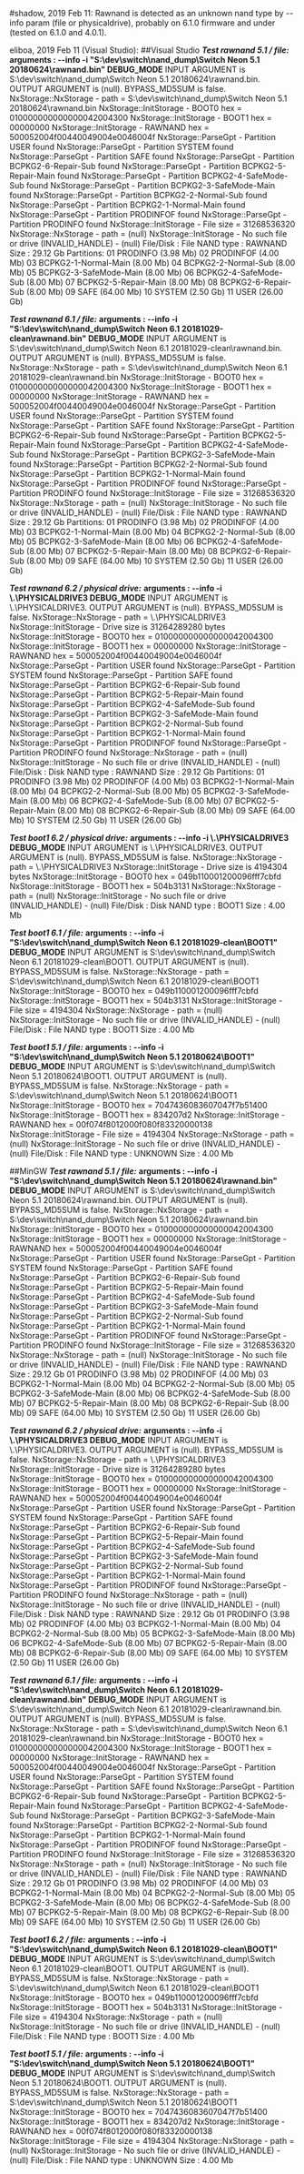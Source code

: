 #shadow, 2019 Feb 11: Rawnand is detected as an unknown nand type by --info param (file or physicaldrive), probably on 6.1.0 firmware and under (tested on 6.1.0 and 4.0.1).

eliboa, 2019 Feb 11 (Visual Studio):
##Visual Studio
***Test rawnand 5.1 / file:***
**arguments : --info -i "S:\dev\switch\nand_dump\Switch Neon 5.1 20180624\rawnand.bin" DEBUG_MODE**
INPUT ARGUMENT is S:\dev\switch\nand_dump\Switch Neon 5.1 20180624\rawnand.bin.
OUTPUT ARGUMENT is (null).
BYPASS_MD5SUM is false.
NxStorage::NxStorage - path = S:\dev\switch\nand_dump\Switch Neon 5.1 20180624\rawnand.bin
NxStorage::InitStorage - BOOT0 hex = 010000000000000042004300
NxStorage::InitStorage - BOOT1 hex = 00000000
NxStorage::InitStorage - RAWNAND hex = 500052004f00440049004e0046004f
NxStorage::ParseGpt - Partition USER found
NxStorage::ParseGpt - Partition SYSTEM found
NxStorage::ParseGpt - Partition SAFE found
NxStorage::ParseGpt - Partition BCPKG2-6-Repair-Sub found
NxStorage::ParseGpt - Partition BCPKG2-5-Repair-Main found
NxStorage::ParseGpt - Partition BCPKG2-4-SafeMode-Sub found
NxStorage::ParseGpt - Partition BCPKG2-3-SafeMode-Main found
NxStorage::ParseGpt - Partition BCPKG2-2-Normal-Sub found
NxStorage::ParseGpt - Partition BCPKG2-1-Normal-Main found
NxStorage::ParseGpt - Partition PRODINFOF found
NxStorage::ParseGpt - Partition PRODINFO found
NxStorage::InitStorage - File size = 31268536320
NxStorage::NxStorage - path = (null)
NxStorage::InitStorage - No such file or drive (INVALID_HANDLE) - (null)
File/Disk : File
NAND type : RAWNAND
Size      : 29.12 Gb
Partitions: 01 PRODINFO  (3.98 Mb)
            02 PRODINFOF  (4.00 Mb)
            03 BCPKG2-1-Normal-Main  (8.00 Mb)
            04 BCPKG2-2-Normal-Sub  (8.00 Mb)
            05 BCPKG2-3-SafeMode-Main  (8.00 Mb)
            06 BCPKG2-4-SafeMode-Sub  (8.00 Mb)
            07 BCPKG2-5-Repair-Main  (8.00 Mb)
            08 BCPKG2-6-Repair-Sub  (8.00 Mb)
            09 SAFE  (64.00 Mb)
            10 SYSTEM  (2.50 Gb)
            11 USER  (26.00 Gb)

***Test rawnand 6.1 / file:***
**arguments : --info -i "S:\dev\switch\nand_dump\Switch Neon 6.1 20181029-clean\rawnand.bin" DEBUG_MODE**
INPUT ARGUMENT is S:\dev\switch\nand_dump\Switch Neon 6.1 20181029-clean\rawnand.bin.
OUTPUT ARGUMENT is (null).
BYPASS_MD5SUM is false.
NxStorage::NxStorage - path = S:\dev\switch\nand_dump\Switch Neon 6.1 20181029-clean\rawnand.bin
NxStorage::InitStorage - BOOT0 hex = 010000000000000042004300
NxStorage::InitStorage - BOOT1 hex = 00000000
NxStorage::InitStorage - RAWNAND hex = 500052004f00440049004e0046004f
NxStorage::ParseGpt - Partition USER found
NxStorage::ParseGpt - Partition SYSTEM found
NxStorage::ParseGpt - Partition SAFE found
NxStorage::ParseGpt - Partition BCPKG2-6-Repair-Sub found
NxStorage::ParseGpt - Partition BCPKG2-5-Repair-Main found
NxStorage::ParseGpt - Partition BCPKG2-4-SafeMode-Sub found
NxStorage::ParseGpt - Partition BCPKG2-3-SafeMode-Main found
NxStorage::ParseGpt - Partition BCPKG2-2-Normal-Sub found
NxStorage::ParseGpt - Partition BCPKG2-1-Normal-Main found
NxStorage::ParseGpt - Partition PRODINFOF found
NxStorage::ParseGpt - Partition PRODINFO found
NxStorage::InitStorage - File size = 31268536320
NxStorage::NxStorage - path = (null)
NxStorage::InitStorage - No such file or drive (INVALID_HANDLE) - (null)
File/Disk : File
NAND type : RAWNAND
Size      : 29.12 Gb
Partitions: 01 PRODINFO  (3.98 Mb)
            02 PRODINFOF  (4.00 Mb)
            03 BCPKG2-1-Normal-Main  (8.00 Mb)
            04 BCPKG2-2-Normal-Sub  (8.00 Mb)
            05 BCPKG2-3-SafeMode-Main  (8.00 Mb)
            06 BCPKG2-4-SafeMode-Sub  (8.00 Mb)
            07 BCPKG2-5-Repair-Main  (8.00 Mb)
            08 BCPKG2-6-Repair-Sub  (8.00 Mb)
            09 SAFE  (64.00 Mb)
            10 SYSTEM  (2.50 Gb)
            11 USER  (26.00 Gb)

***Test rawnand 6.2 / physical drive:***
**arguments : --info -i \\.\PHYSICALDRIVE3 DEBUG_MODE**
INPUT ARGUMENT is \\.\PHYSICALDRIVE3.
OUTPUT ARGUMENT is (null).
BYPASS_MD5SUM is false.
NxStorage::NxStorage - path = \\.\PHYSICALDRIVE3
NxStorage::InitStorage - Drive size is 31264289280 bytes
NxStorage::InitStorage - BOOT0 hex = 010000000000000042004300
NxStorage::InitStorage - BOOT1 hex = 00000000
NxStorage::InitStorage - RAWNAND hex = 500052004f00440049004e0046004f
NxStorage::ParseGpt - Partition USER found
NxStorage::ParseGpt - Partition SYSTEM found
NxStorage::ParseGpt - Partition SAFE found
NxStorage::ParseGpt - Partition BCPKG2-6-Repair-Sub found
NxStorage::ParseGpt - Partition BCPKG2-5-Repair-Main found
NxStorage::ParseGpt - Partition BCPKG2-4-SafeMode-Sub found
NxStorage::ParseGpt - Partition BCPKG2-3-SafeMode-Main found
NxStorage::ParseGpt - Partition BCPKG2-2-Normal-Sub found
NxStorage::ParseGpt - Partition BCPKG2-1-Normal-Main found
NxStorage::ParseGpt - Partition PRODINFOF found
NxStorage::ParseGpt - Partition PRODINFO found
NxStorage::NxStorage - path = (null)
NxStorage::InitStorage - No such file or drive (INVALID_HANDLE) - (null)
File/Disk : Disk
NAND type : RAWNAND
Size      : 29.12 Gb
Partitions: 01 PRODINFO  (3.98 Mb)
            02 PRODINFOF  (4.00 Mb)
            03 BCPKG2-1-Normal-Main  (8.00 Mb)
            04 BCPKG2-2-Normal-Sub  (8.00 Mb)
            05 BCPKG2-3-SafeMode-Main  (8.00 Mb)
            06 BCPKG2-4-SafeMode-Sub  (8.00 Mb)
            07 BCPKG2-5-Repair-Main  (8.00 Mb)
            08 BCPKG2-6-Repair-Sub  (8.00 Mb)
            09 SAFE  (64.00 Mb)
            10 SYSTEM  (2.50 Gb)
            11 USER  (26.00 Gb)

***Test boot1 6.2 / physical drive:***
**arguments : --info -i \\.\PHYSICALDRIVE3 DEBUG_MODE**
INPUT ARGUMENT is \\.\PHYSICALDRIVE3.
OUTPUT ARGUMENT is (null).
BYPASS_MD5SUM is false.
NxStorage::NxStorage - path = \\.\PHYSICALDRIVE3
NxStorage::InitStorage - Drive size is 4194304 bytes
NxStorage::InitStorage - BOOT0 hex = 049b110001200096fff7cbfd
NxStorage::InitStorage - BOOT1 hex = 504b3131
NxStorage::NxStorage - path = (null)
NxStorage::InitStorage - No such file or drive (INVALID_HANDLE) - (null)
File/Disk : Disk
NAND type : BOOT1
Size      : 4.00 Mb

***Test boot1 6.1 / file:***
**arguments : --info -i "S:\dev\switch\nand_dump\Switch Neon 6.1 20181029-clean\BOOT1" DEBUG_MODE**
INPUT ARGUMENT is S:\dev\switch\nand_dump\Switch Neon 6.1 20181029-clean\BOOT1.
OUTPUT ARGUMENT is (null).
BYPASS_MD5SUM is false.
NxStorage::NxStorage - path = S:\dev\switch\nand_dump\Switch Neon 6.1 20181029-clean\BOOT1
NxStorage::InitStorage - BOOT0 hex = 049b110001200096fff7cbfd
NxStorage::InitStorage - BOOT1 hex = 504b3131
NxStorage::InitStorage - File size = 4194304
NxStorage::NxStorage - path = (null)
NxStorage::InitStorage - No such file or drive (INVALID_HANDLE) - (null)
File/Disk : File
NAND type : BOOT1
Size      : 4.00 Mb

***Test boot1 5.1 / file:***
**arguments : --info -i "S:\dev\switch\nand_dump\Switch Neon 5.1 20180624\BOOT1" DEBUG_MODE**
INPUT ARGUMENT is S:\dev\switch\nand_dump\Switch Neon 5.1 20180624\BOOT1.
OUTPUT ARGUMENT is (null).
BYPASS_MD5SUM is false.
NxStorage::NxStorage - path = S:\dev\switch\nand_dump\Switch Neon 5.1 20180624\BOOT1
NxStorage::InitStorage - BOOT0 hex = 7047436083607047f7b51400
NxStorage::InitStorage - BOOT1 hex = 834207d2
NxStorage::InitStorage - RAWNAND hex = 00f074f8012000f080f83320000138
NxStorage::InitStorage - File size = 4194304
NxStorage::NxStorage - path = (null)
NxStorage::InitStorage - No such file or drive (INVALID_HANDLE) - (null)
File/Disk : File
NAND type : UNKNOWN
Size      : 4.00 Mb

##MinGW
***Test rawnand 5.1 / file:***
**arguments : --info -i "S:\dev\switch\nand_dump\Switch Neon 5.1 20180624\rawnand.bin" DEBUG_MODE**
INPUT ARGUMENT is S:\dev\switch\nand_dump\Switch Neon 5.1 20180624\rawnand.bin.
OUTPUT ARGUMENT is (null).
BYPASS_MD5SUM is false.
NxStorage::NxStorage - path = S:\dev\switch\nand_dump\Switch Neon 5.1 20180624\rawnand.bin
NxStorage::InitStorage - BOOT0 hex = 010000000000000042004300
NxStorage::InitStorage - BOOT1 hex = 00000000
NxStorage::InitStorage - RAWNAND hex = 500052004f00440049004e0046004f
NxStorage::ParseGpt - Partition USER found
NxStorage::ParseGpt - Partition SYSTEM found
NxStorage::ParseGpt - Partition SAFE found
NxStorage::ParseGpt - Partition BCPKG2-6-Repair-Sub found
NxStorage::ParseGpt - Partition BCPKG2-5-Repair-Main found
NxStorage::ParseGpt - Partition BCPKG2-4-SafeMode-Sub found
NxStorage::ParseGpt - Partition BCPKG2-3-SafeMode-Main found
NxStorage::ParseGpt - Partition BCPKG2-2-Normal-Sub found
NxStorage::ParseGpt - Partition BCPKG2-1-Normal-Main found
NxStorage::ParseGpt - Partition PRODINFOF found
NxStorage::ParseGpt - Partition PRODINFO found
NxStorage::InitStorage - File size = 31268536320
NxStorage::NxStorage - path = (null)
NxStorage::InitStorage - No such file or drive (INVALID_HANDLE) - (null)
File/Disk : File
NAND type : RAWNAND
Size      : 29.12 Gb
            01 PRODINFO  (3.98 Mb)
            02 PRODINFOF  (4.00 Mb)
            03 BCPKG2-1-Normal-Main  (8.00 Mb)
            04 BCPKG2-2-Normal-Sub  (8.00 Mb)
            05 BCPKG2-3-SafeMode-Main  (8.00 Mb)
            06 BCPKG2-4-SafeMode-Sub  (8.00 Mb)
            07 BCPKG2-5-Repair-Main  (8.00 Mb)
            08 BCPKG2-6-Repair-Sub  (8.00 Mb)
            09 SAFE  (64.00 Mb)
            10 SYSTEM  (2.50 Gb)
            11 USER  (26.00 Gb)

***Test rawnand 6.2 / physical drive:***
**arguments : --info -i \\.\PHYSICALDRIVE3 DEBUG_MODE**
INPUT ARGUMENT is \\.\PHYSICALDRIVE3.
OUTPUT ARGUMENT is (null).
BYPASS_MD5SUM is false.
NxStorage::NxStorage - path = \\.\PHYSICALDRIVE3
NxStorage::InitStorage - Drive size is 31264289280 bytes
NxStorage::InitStorage - BOOT0 hex = 010000000000000042004300
NxStorage::InitStorage - BOOT1 hex = 00000000
NxStorage::InitStorage - RAWNAND hex = 500052004f00440049004e0046004f
NxStorage::ParseGpt - Partition USER found
NxStorage::ParseGpt - Partition SYSTEM found
NxStorage::ParseGpt - Partition SAFE found
NxStorage::ParseGpt - Partition BCPKG2-6-Repair-Sub found
NxStorage::ParseGpt - Partition BCPKG2-5-Repair-Main found
NxStorage::ParseGpt - Partition BCPKG2-4-SafeMode-Sub found
NxStorage::ParseGpt - Partition BCPKG2-3-SafeMode-Main found
NxStorage::ParseGpt - Partition BCPKG2-2-Normal-Sub found
NxStorage::ParseGpt - Partition BCPKG2-1-Normal-Main found
NxStorage::ParseGpt - Partition PRODINFOF found
NxStorage::ParseGpt - Partition PRODINFO found
NxStorage::NxStorage - path = (null)
NxStorage::InitStorage - No such file or drive (INVALID_HANDLE) - (null)
File/Disk : Disk
NAND type : RAWNAND
Size      : 29.12 Gb
            01 PRODINFO  (3.98 Mb)
            02 PRODINFOF  (4.00 Mb)
            03 BCPKG2-1-Normal-Main  (8.00 Mb)
            04 BCPKG2-2-Normal-Sub  (8.00 Mb)
            05 BCPKG2-3-SafeMode-Main  (8.00 Mb)
            06 BCPKG2-4-SafeMode-Sub  (8.00 Mb)
            07 BCPKG2-5-Repair-Main  (8.00 Mb)
            08 BCPKG2-6-Repair-Sub  (8.00 Mb)
            09 SAFE  (64.00 Mb)
            10 SYSTEM  (2.50 Gb)
            11 USER  (26.00 Gb)

***Test rawnand 6.1 / file:***
**arguments : --info -i "S:\dev\switch\nand_dump\Switch Neon 6.1 20181029-clean\rawnand.bin" DEBUG_MODE**
INPUT ARGUMENT is S:\dev\switch\nand_dump\Switch Neon 6.1 20181029-clean\rawnand.bin.
OUTPUT ARGUMENT is (null).
BYPASS_MD5SUM is false.
NxStorage::NxStorage - path = S:\dev\switch\nand_dump\Switch Neon 6.1 20181029-clean\rawnand.bin
NxStorage::InitStorage - BOOT0 hex = 010000000000000042004300
NxStorage::InitStorage - BOOT1 hex = 00000000
NxStorage::InitStorage - RAWNAND hex = 500052004f00440049004e0046004f
NxStorage::ParseGpt - Partition USER found
NxStorage::ParseGpt - Partition SYSTEM found
NxStorage::ParseGpt - Partition SAFE found
NxStorage::ParseGpt - Partition BCPKG2-6-Repair-Sub found
NxStorage::ParseGpt - Partition BCPKG2-5-Repair-Main found
NxStorage::ParseGpt - Partition BCPKG2-4-SafeMode-Sub found
NxStorage::ParseGpt - Partition BCPKG2-3-SafeMode-Main found
NxStorage::ParseGpt - Partition BCPKG2-2-Normal-Sub found
NxStorage::ParseGpt - Partition BCPKG2-1-Normal-Main found
NxStorage::ParseGpt - Partition PRODINFOF found
NxStorage::ParseGpt - Partition PRODINFO found
NxStorage::InitStorage - File size = 31268536320
NxStorage::NxStorage - path = (null)
NxStorage::InitStorage - No such file or drive (INVALID_HANDLE) - (null)
File/Disk : File
NAND type : RAWNAND
Size      : 29.12 Gb
            01 PRODINFO  (3.98 Mb)
            02 PRODINFOF  (4.00 Mb)
            03 BCPKG2-1-Normal-Main  (8.00 Mb)
            04 BCPKG2-2-Normal-Sub  (8.00 Mb)
            05 BCPKG2-3-SafeMode-Main  (8.00 Mb)
            06 BCPKG2-4-SafeMode-Sub  (8.00 Mb)
            07 BCPKG2-5-Repair-Main  (8.00 Mb)
            08 BCPKG2-6-Repair-Sub  (8.00 Mb)
            09 SAFE  (64.00 Mb)
            10 SYSTEM  (2.50 Gb)
            11 USER  (26.00 Gb)

***Test boot1 6.2 / file:***
**arguments : --info -i "S:\dev\switch\nand_dump\Switch Neon 6.1 20181029-clean\BOOT1" DEBUG_MODE**
INPUT ARGUMENT is S:\dev\switch\nand_dump\Switch Neon 6.1 20181029-clean\BOOT1.
OUTPUT ARGUMENT is (null).
BYPASS_MD5SUM is false.
NxStorage::NxStorage - path = S:\dev\switch\nand_dump\Switch Neon 6.1 20181029-clean\BOOT1
NxStorage::InitStorage - BOOT0 hex = 049b110001200096fff7cbfd
NxStorage::InitStorage - BOOT1 hex = 504b3131
NxStorage::InitStorage - File size = 4194304
NxStorage::NxStorage - path = (null)
NxStorage::InitStorage - No such file or drive (INVALID_HANDLE) - (null)
File/Disk : File
NAND type : BOOT1
Size      : 4.00 Mb

***Test boot1 5.1 / file:***
**arguments : --info -i "S:\dev\switch\nand_dump\Switch Neon 5.1 20180624\BOOT1" DEBUG_MODE**
INPUT ARGUMENT is S:\dev\switch\nand_dump\Switch Neon 5.1 20180624\BOOT1.
OUTPUT ARGUMENT is (null).
BYPASS_MD5SUM is false.
NxStorage::NxStorage - path = S:\dev\switch\nand_dump\Switch Neon 5.1 20180624\BOOT1
NxStorage::InitStorage - BOOT0 hex = 7047436083607047f7b51400
NxStorage::InitStorage - BOOT1 hex = 834207d2
NxStorage::InitStorage - RAWNAND hex = 00f074f8012000f080f83320000138
NxStorage::InitStorage - File size = 4194304
NxStorage::NxStorage - path = (null)
NxStorage::InitStorage - No such file or drive (INVALID_HANDLE) - (null)
File/Disk : File
NAND type : UNKNOWN
Size      : 4.00 Mb

